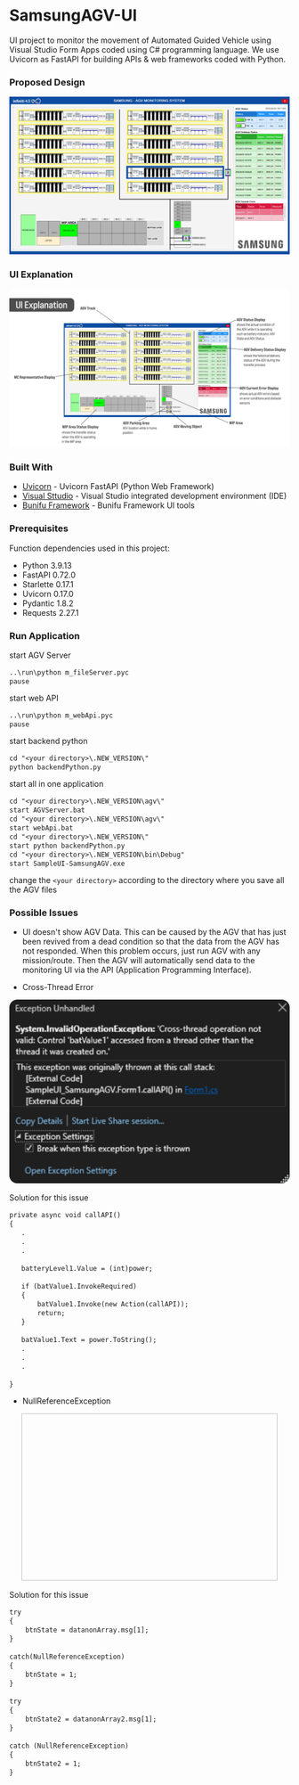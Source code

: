 # SamsungAGV-UI

UI project to monitor the movement of Automated Guided Vehicle using Visual Studio Form Apps coded using C# programming language. We use Uvicorn as FastAPI for building APIs & web frameworks coded with Python.

### Proposed Design
![](Final_UI_Design.jpg)

### UI Explanation
![](add_git_explanation.png)

### Built With

* [Uvicorn](https://www.uvicorn.org/) - Uvicorn FastAPI (Python Web Framework)
* [Visual Sttudio](https://visualstudio.microsoft.com/) - Visual Studio integrated development environment (IDE)
* [Bunifu Framework](https://bunifuframework.com/) - Bunifu Framework UI tools

### Prerequisites

Function dependencies used in this project:

- Python 3.9.13
- FastAPI 0.72.0
- Starlette 0.17.1
- Uvicorn 0.17.0
- Pydantic 1.8.2
- Requests 2.27.1

### Run Application
start AGV Server
```
..\run\python m_fileServer.pyc
pause
```

start web API
```
..\run\python m_webApi.pyc
pause
```

start backend python
```
cd "<your directory>\.NEW_VERSION\"
python backendPython.py
```

start all in one application
```
cd "<your directory>\.NEW_VERSION\agv\"
start AGVServer.bat
cd "<your directory>\.NEW_VERSION\agv\"
start webApi.bat
cd "<your directory>\.NEW_VERSION\"
start python backendPython.py
cd "<your directory>\.NEW_VERSION\bin\Debug"
start SampleUI-SamsungAGV.exe
```
change the `<your directory>` according to the directory where you save all the AGV files

### Possible Issues

- UI doesn't show AGV Data.
This can be caused by the AGV that has just been revived from a dead condition so that the data from the AGV has not responded. When this problem occurs, just run AGV with any mission/route. Then the AGV will automatically send data to the monitoring UI via the API (Application Programming Interface).


- Cross-Thread Error


![](gitIssue1.png)


Solution for this issue

```
private async void callAPI()        
{
   .
   .
   .
   
   batteryLevel1.Value = (int)power;

   if (batValue1.InvokeRequired)                        
   {                            
       batValue1.Invoke(new Action(callAPI));                              
       return;                        
   }                        

   batValue1.Text = power.ToString();
   .
   .
   .

}
```

- NullReferenceException
<p align="center">
  <img width="460" height="300" "gitIssue2.png">
</p>
Solution for this issue

```
try                
{                    
    btnState = datanonArray.msg[1];                
}                

catch(NullReferenceException)                
{                    
    btnState = 1;                
}                

try                
{                    
    btnState2 = datanonArray2.msg[1];                
}                

catch (NullReferenceException)                
{                    
    btnState2 = 1;                
}
```

